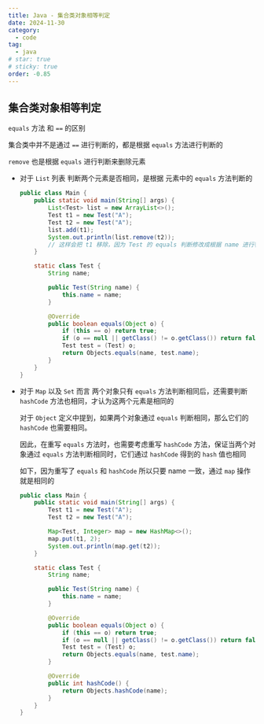 ```yaml
---
title: Java - 集合类对象相等判定
date: 2024-11-30
category:
  - code
tag:
  - java
# star: true
# sticky: true
order: -0.85
---
```


## 集合类对象相等判定

`equals` 方法 和 `==` 的区别

集合类中并不是通过 `==` 进行判断的，都是根据 `equals` 方法进行判断的

`remove` 也是根据 `equals` 进行判断来删除元素

- 对于 `List` 列表
    判断两个元素是否相同，是根据 元素中的 `equals` 方法判断的

    ```java
    public class Main {
        public static void main(String[] args) {
            List<Test> list = new ArrayList<>();
            Test t1 = new Test("A");
            Test t2 = new Test("A");
            list.add(t1);
            System.out.println(list.remove(t2));
            // 这样会把 t1 移除，因为 Test 的 equals 判断修改成根据 name 进行判断
        }

        static class Test {
            String name;

            public Test(String name) {
                this.name = name;
            }

            @Override
            public boolean equals(Object o) {
                if (this == o) return true;
                if (o == null || getClass() != o.getClass()) return false;
                Test test = (Test) o;
                return Objects.equals(name, test.name);
            }
        }
    }
    ```

- 对于 `Map` 以及 `Set` 而言
    两个对象只有 `equals` 方法判断相同后，还需要判断 `hashCode` 方法也相同，才认为这两个元素是相同的

    对于 `Object` 定义中提到，如果两个对象通过 `equals` 判断相同，那么它们的 `hashCode` 也需要相同。

    因此，在重写 `equals` 方法时，也需要考虑重写 `hashCode` 方法，保证当两个对象通过 `equals` 方法判断相同时，它们通过 `hashCode` 得到的 `hash` 值也相同

    如下，因为重写了 `equals` 和 `hashCode` 所以只要 name 一致，通过 `map` 操作就是相同的

    ```java
    public class Main {
        public static void main(String[] args) {
            Test t1 = new Test("A");
            Test t2 = new Test("A");

            Map<Test, Integer> map = new HashMap<>();
            map.put(t1, 2);
            System.out.println(map.get(t2));
        }

        static class Test {
            String name;

            public Test(String name) {
                this.name = name;
            }

            @Override
            public boolean equals(Object o) {
                if (this == o) return true;
                if (o == null || getClass() != o.getClass()) return false;
                Test test = (Test) o;
                return Objects.equals(name, test.name);
            }

            @Override
            public int hashCode() {
                return Objects.hashCode(name);
            }
        }
    }
    ```

